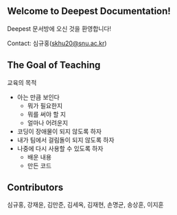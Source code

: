 ## Welcome to Deepest Documentation!

Deepest 문서방에 오신 것을 환영합니다!

Contact: 심규홍(skhu20@snu.ac.kr)

## The Goal of Teaching

교육의 목적

* 아는 만큼 보인다
	* 뭐가 필요한지
	* 뭐를 써야 할 지
	* 얼마나 어려운지
* 코딩이 장애물이 되지 않도록 하자
* 내가 팀에서 걸림돌이 되지 않도록 하자
* 나중에 다시 사용할 수 있도록 하자
	* 배운 내용
	* 만든 코드

## Contributors

심규홍, 강재윤, 김만준, 김세옥, 김재현, 손명균, 송상훈, 이지훈
